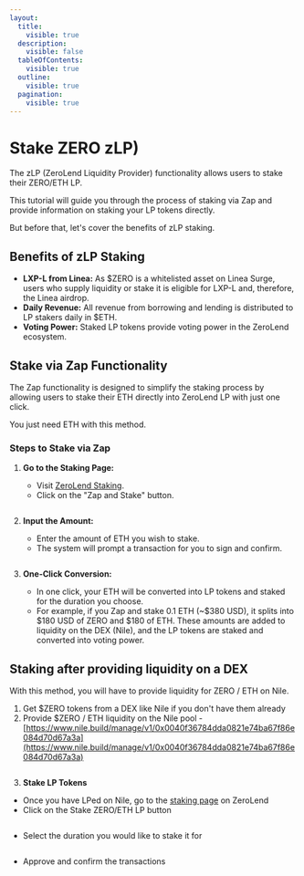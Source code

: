 ```yaml
---
layout:
  title:
    visible: true
  description:
    visible: false
  tableOfContents:
    visible: true
  outline:
    visible: true
  pagination:
    visible: true
---
```


# Stake ZERO zLP)

The zLP (ZeroLend Liquidity Provider) functionality allows users to stake their ZERO/ETH LP.

This tutorial will guide you through the process of staking via Zap and provide information on staking your LP tokens directly.

But before that, let's cover the benefits of zLP staking.

## **Benefits of zLP Staking**

* **LXP-L from Linea:** As $ZERO is a whitelisted asset on Linea Surge, users who supply liquidity or stake it is eligible for LXP-L and, therefore, the Linea airdrop.
* **Daily Revenue:** All revenue from borrowing and lending is distributed to LP stakers daily in $ETH.
* **Voting Power:** Staked LP tokens provide voting power in the ZeroLend ecosystem.

## **Stake via Zap Functionality**

The Zap functionality is designed to simplify the staking process by allowing users to stake their ETH directly into ZeroLend LP with just one click.

You just need ETH with this method.

### **Steps to Stake via Zap**

1.  **Go to the Staking Page:**

    * Visit [ZeroLend Staking](https://app.zerolend.xyz/stake/?marketName=proto\_linea\_v3).
    * Click on the "Zap and Stake" button.



    <figure><img src="../.gitbook/assets/Screenshot 2024-08-12 at 5.38.05 PM.png" alt=""><figcaption></figcaption></figure>
2.  **Input the Amount:**

    * Enter the amount of ETH you wish to stake.
    * The system will prompt a transaction for you to sign and confirm.

    <figure><img src="../.gitbook/assets/Screenshot 2024-08-12 at 5.37.57 PM.png" alt=""><figcaption></figcaption></figure>
3. **One-Click Conversion:**
   * In one click, your ETH will be converted into LP tokens and staked for the duration you choose.
   * For example, if you Zap and stake 0.1 ETH (\~$380 USD), it splits into $180 USD of ZERO and $180 of ETH. These amounts are added to liquidity on the DEX (Nile), and the LP tokens are staked and converted into voting power.

## **Staking after providing liquidity on a DEX**

With this method, you will have to provide liquidity for ZERO / ETH on Nile.

1. Get $ZERO tokens from a DEX like Nile if you don't have them already
2. Provide $ZERO / ETH liquidity on the Nile pool - [https://www.nile.build/manage/v1/0x0040f36784dda0821e74ba67f86e084d70d67a3a](https://www.nile.build/manage/v1/0x0040f36784dda0821e74ba67f86e084d70d67a3a)

<figure><img src="../.gitbook/assets/Screenshot 2024-08-12 at 5.59.52 PM.png" alt=""><figcaption></figcaption></figure>

3. **Stake LP Tokens**

* Once you have LPed on Nile, go to the [staking page](https://app.zerolend.xyz/stake/?marketName=proto\_linea\_v3) on ZeroLend
* Click on the Stake ZERO/ETH LP button

<figure><img src="../.gitbook/assets/Screenshot 2024-08-12 at 6.37.27 PM.png" alt=""><figcaption></figcaption></figure>

* Select the duration you would like to stake it for

<figure><img src="../.gitbook/assets/Screenshot 2024-08-12 at 6.38.57 PM.png" alt=""><figcaption></figcaption></figure>

* Approve and confirm the transactions


